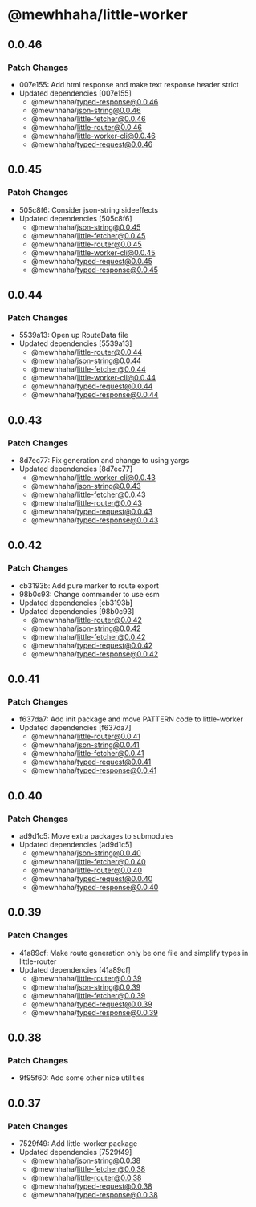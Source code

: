 # @mewhhaha/little-worker

## 0.0.46

### Patch Changes

- 007e155: Add html response and make text response header strict
- Updated dependencies [007e155]
  - @mewhhaha/typed-response@0.0.46
  - @mewhhaha/json-string@0.0.46
  - @mewhhaha/little-fetcher@0.0.46
  - @mewhhaha/little-router@0.0.46
  - @mewhhaha/little-worker-cli@0.0.46
  - @mewhhaha/typed-request@0.0.46

## 0.0.45

### Patch Changes

- 505c8f6: Consider json-string sideeffects
- Updated dependencies [505c8f6]
  - @mewhhaha/json-string@0.0.45
  - @mewhhaha/little-fetcher@0.0.45
  - @mewhhaha/little-router@0.0.45
  - @mewhhaha/little-worker-cli@0.0.45
  - @mewhhaha/typed-request@0.0.45
  - @mewhhaha/typed-response@0.0.45

## 0.0.44

### Patch Changes

- 5539a13: Open up RouteData file
- Updated dependencies [5539a13]
  - @mewhhaha/little-router@0.0.44
  - @mewhhaha/json-string@0.0.44
  - @mewhhaha/little-fetcher@0.0.44
  - @mewhhaha/little-worker-cli@0.0.44
  - @mewhhaha/typed-request@0.0.44
  - @mewhhaha/typed-response@0.0.44

## 0.0.43

### Patch Changes

- 8d7ec77: Fix generation and change to using yargs
- Updated dependencies [8d7ec77]
  - @mewhhaha/little-worker-cli@0.0.43
  - @mewhhaha/json-string@0.0.43
  - @mewhhaha/little-fetcher@0.0.43
  - @mewhhaha/little-router@0.0.43
  - @mewhhaha/typed-request@0.0.43
  - @mewhhaha/typed-response@0.0.43

## 0.0.42

### Patch Changes

- cb3193b: Add pure marker to route export
- 98b0c93: Change commander to use esm
- Updated dependencies [cb3193b]
- Updated dependencies [98b0c93]
  - @mewhhaha/little-router@0.0.42
  - @mewhhaha/json-string@0.0.42
  - @mewhhaha/little-fetcher@0.0.42
  - @mewhhaha/typed-request@0.0.42
  - @mewhhaha/typed-response@0.0.42

## 0.0.41

### Patch Changes

- f637da7: Add init package and move PATTERN code to little-worker
- Updated dependencies [f637da7]
  - @mewhhaha/little-router@0.0.41
  - @mewhhaha/json-string@0.0.41
  - @mewhhaha/little-fetcher@0.0.41
  - @mewhhaha/typed-request@0.0.41
  - @mewhhaha/typed-response@0.0.41

## 0.0.40

### Patch Changes

- ad9d1c5: Move extra packages to submodules
- Updated dependencies [ad9d1c5]
  - @mewhhaha/json-string@0.0.40
  - @mewhhaha/little-fetcher@0.0.40
  - @mewhhaha/little-router@0.0.40
  - @mewhhaha/typed-request@0.0.40
  - @mewhhaha/typed-response@0.0.40

## 0.0.39

### Patch Changes

- 41a89cf: Make route generation only be one file and simplify types in little-router
- Updated dependencies [41a89cf]
  - @mewhhaha/little-router@0.0.39
  - @mewhhaha/json-string@0.0.39
  - @mewhhaha/little-fetcher@0.0.39
  - @mewhhaha/typed-request@0.0.39
  - @mewhhaha/typed-response@0.0.39

## 0.0.38

### Patch Changes

- 9f95f60: Add some other nice utilities

## 0.0.37

### Patch Changes

- 7529f49: Add little-worker package
- Updated dependencies [7529f49]
  - @mewhhaha/json-string@0.0.38
  - @mewhhaha/little-fetcher@0.0.38
  - @mewhhaha/little-router@0.0.38
  - @mewhhaha/typed-request@0.0.38
  - @mewhhaha/typed-response@0.0.38
